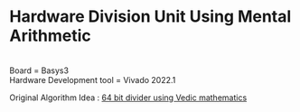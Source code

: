<h1>Hardware Division Unit Using Mental Arithmetic</h1> </br>
Board = Basys3 </br>
Hardware Development tool = Vivado 2022.1</br>

Original Algorithm Idea : <a href="https://doi.org/10.1109/ICSTM.2015.7225434"> 64 bit divider using Vedic mathematics </a>

